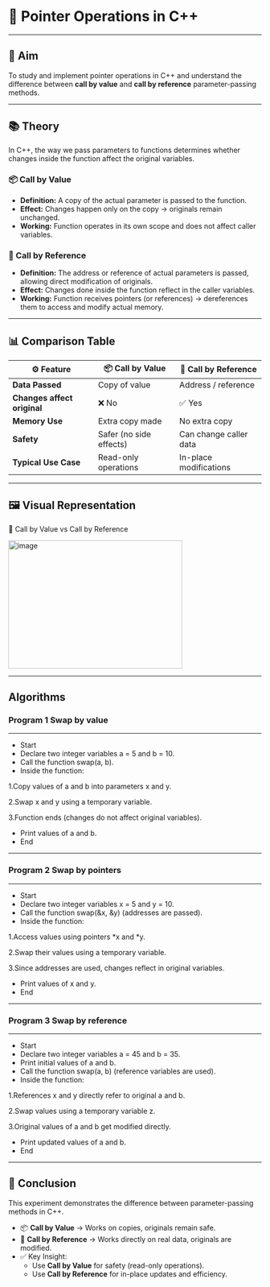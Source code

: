 # 🧵 Pointer Operations in C++  

---

## 🎯 Aim  
To study and implement pointer operations in C++ and understand the difference between **call by value** and **call by reference** parameter-passing methods.  

---

## 📚 Theory  

In C++, the way we pass parameters to functions determines whether changes inside the function affect the original variables.  

### 📦 Call by Value  
- **Definition:** A copy of the actual parameter is passed to the function.  
- **Effect:** Changes happen only on the copy → originals remain unchanged.  
- **Working:** Function operates in its own scope and does not affect caller variables.  

### 🔗 Call by Reference  
- **Definition:** The address or reference of actual parameters is passed, allowing direct modification of originals.  
- **Effect:** Changes done inside the function reflect in the caller variables.  
- **Working:** Function receives pointers (or references) → dereferences them to access and modify actual memory.  

---

## 📊 Comparison Table  

| ⚙️ Feature                 | 📦 Call by Value           | 🔗 Call by Reference       |
|-----------------------------|----------------------------|-----------------------------|
| **Data Passed**             | Copy of value              | Address / reference         |
| **Changes affect original** | ❌ No                      | ✅ Yes                      |
| **Memory Use**              | Extra copy made            | No extra copy               |
| **Safety**                  | Safer (no side effects)    | Can change caller data      |
| **Typical Use Case**        | Read-only operations       | In-place modifications      |  

---

## 🖼️ Visual Representation  

📌 Call by Value vs Call by Reference  

<img width="346" height="255" alt="image" src="https://github.com/user-attachments/assets/797991e8-a436-474e-87e0-bf274ca271a9" />

---

## Algorithms

### Program 1 Swap by value
---

- Start
- Declare two integer variables a = 5 and b = 10.
- Call the function swap(a, b).
- Inside the function:
  
1.Copy values of a and b into parameters x and y.

2.Swap x and y using a temporary variable.

3.Function ends (changes do not affect original variables).

- Print values of a and b.
- End

---

### Program 2 Swap by pointers
---

- Start
- Declare two integer variables x = 5 and y = 10.
- Call the function swap(&x, &y) (addresses are passed).
- Inside the function:
  
1.Access values using pointers *x and *y.

2.Swap their values using a temporary variable.

3.Since addresses are used, changes reflect in original variables.

- Print values of x and y.
- End

---

### Program 3 Swap by reference
---

- Start
- Declare two integer variables a = 45 and b = 35.
- Print initial values of a and b.
- Call the function swap(a, b) (reference variables are used).
- Inside the function:
  
1.References x and y directly refer to original a and b.

2.Swap values using a temporary variable z.

3.Original values of a and b get modified directly.

- Print updated values of a and b.
- End

---


## 🧠 Conclusion  

This experiment demonstrates the difference between parameter-passing methods in C++.  

- 📦 **Call by Value** → Works on copies, originals remain safe.  
- 🔗 **Call by Reference** → Works directly on real data, originals are modified.  
- ✅ Key Insight:  
  - Use **Call by Value** for safety (read-only operations).  
  - Use **Call by Reference** for in-place updates and efficiency.  
